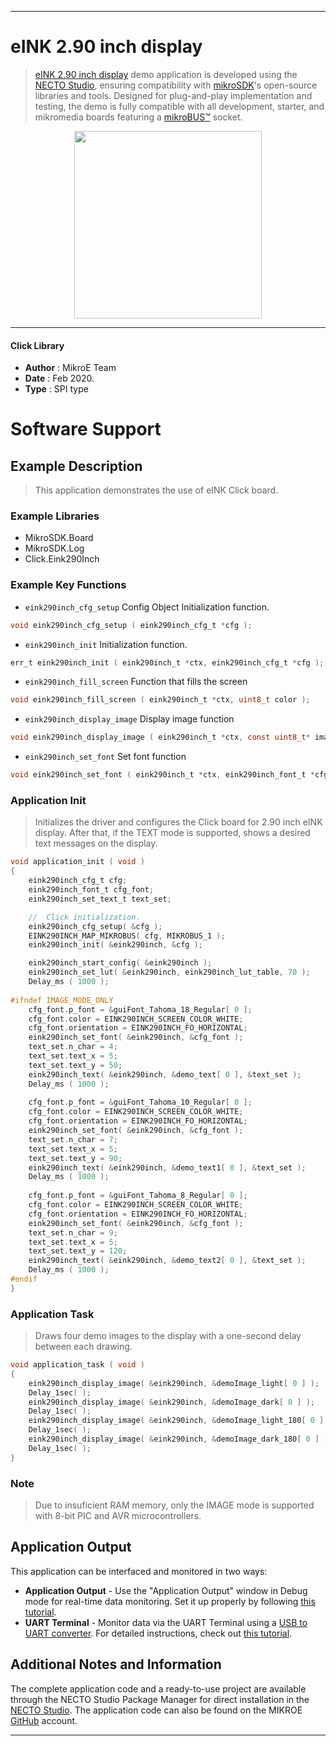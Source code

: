 
---
# eINK 2.90 inch display

> [eINK 2.90 inch display](https://www.mikroe.com/?pid_product=MIKROE-3811) demo application is developed using
the [NECTO Studio](https://www.mikroe.com/necto), ensuring compatibility with [mikroSDK](https://www.mikroe.com/mikrosdk)'s
open-source libraries and tools. Designed for plug-and-play implementation and testing, the demo is fully compatible with
all development, starter, and mikromedia boards featuring a [mikroBUS&trade;](https://www.mikroe.com/mikrobus) socket.

<p align="center">
  <img src="https://www.mikroe.com/?pid_product=MIKROE-3811&image=1" height=300px>
</p>

---

#### Click Library

- **Author**        : MikroE Team
- **Date**          : Feb 2020.
- **Type**          : SPI type

# Software Support

## Example Description

> This application demonstrates the use of eINK Click board.

### Example Libraries

- MikroSDK.Board
- MikroSDK.Log
- Click.Eink290Inch

### Example Key Functions

- `eink290inch_cfg_setup` Config Object Initialization function.
```c
void eink290inch_cfg_setup ( eink290inch_cfg_t *cfg ); 
```

- `eink290inch_init` Initialization function.
```c
err_t eink290inch_init ( eink290inch_t *ctx, eink290inch_cfg_t *cfg );
```

- `eink290inch_fill_screen` Function that fills the screen
```c
void eink290inch_fill_screen ( eink290inch_t *ctx, uint8_t color );
```

- `eink290inch_display_image` Display image function
```c
void eink290inch_display_image ( eink290inch_t *ctx, const uint8_t* image_buffer );
```

- `eink290inch_set_font` Set font function
```c
void eink290inch_set_font ( eink290inch_t *ctx, eink290inch_font_t *cfg_font );
```

### Application Init

> Initializes the driver and configures the Click board for 2.90 inch eINK display.
After that, if the TEXT mode is supported, shows a desired text messages on the display.

```c
void application_init ( void )
{
    eink290inch_cfg_t cfg;
    eink290inch_font_t cfg_font;
    eink290inch_set_text_t text_set;

    //  Click initialization.
    eink290inch_cfg_setup( &cfg );
    EINK290INCH_MAP_MIKROBUS( cfg, MIKROBUS_1 );
    eink290inch_init( &eink290inch, &cfg );

    eink290inch_start_config( &eink290inch );
    eink290inch_set_lut( &eink290inch, eink290inch_lut_table, 70 );
    Delay_ms ( 1000 );
    
#ifndef IMAGE_MODE_ONLY
    cfg_font.p_font = &guiFont_Tahoma_18_Regular[ 0 ];
    cfg_font.color = EINK290INCH_SCREEN_COLOR_WHITE;
    cfg_font.orientation = EINK290INCH_FO_HORIZONTAL;  
    eink290inch_set_font( &eink290inch, &cfg_font );
    text_set.n_char = 4;
    text_set.text_x = 5;
    text_set.text_y = 50;
    eink290inch_text( &eink290inch, &demo_text[ 0 ], &text_set );
    Delay_ms ( 1000 );
    
    cfg_font.p_font = &guiFont_Tahoma_10_Regular[ 0 ];
    cfg_font.color = EINK290INCH_SCREEN_COLOR_WHITE;
    cfg_font.orientation = EINK290INCH_FO_HORIZONTAL; 
    eink290inch_set_font( &eink290inch, &cfg_font );
    text_set.n_char = 7;
    text_set.text_x = 5;
    text_set.text_y = 90;
    eink290inch_text( &eink290inch, &demo_text1[ 0 ], &text_set );
    Delay_ms ( 1000 );
    
    cfg_font.p_font = &guiFont_Tahoma_8_Regular[ 0 ];
    cfg_font.color = EINK290INCH_SCREEN_COLOR_WHITE;
    cfg_font.orientation = EINK290INCH_FO_HORIZONTAL; 
    eink290inch_set_font( &eink290inch, &cfg_font );
    text_set.n_char = 9;
    text_set.text_x = 5;
    text_set.text_y = 120;
    eink290inch_text( &eink290inch, &demo_text2[ 0 ], &text_set ); 
    Delay_ms ( 1000 );
#endif
}
```

### Application Task

> Draws four demo images to the display with a one-second delay between each drawing.

```c
void application_task ( void )
{
    eink290inch_display_image( &eink290inch, &demoImage_light[ 0 ] );
    Delay_1sec( );
    eink290inch_display_image( &eink290inch, &demoImage_dark[ 0 ] );
    Delay_1sec( );
    eink290inch_display_image( &eink290inch, &demoImage_light_180[ 0 ] );
    Delay_1sec( );
    eink290inch_display_image( &eink290inch, &demoImage_dark_180[ 0 ] );
    Delay_1sec( );
}
```

### Note

> Due to insuficient RAM memory, only the IMAGE mode is supported with 8-bit PIC and AVR microcontrollers.

## Application Output

This application can be interfaced and monitored in two ways:
- **Application Output** - Use the "Application Output" window in Debug mode for real-time data monitoring.
Set it up properly by following [this tutorial](https://www.youtube.com/watch?v=ta5yyk1Woy4).
- **UART Terminal** - Monitor data via the UART Terminal using
a [USB to UART converter](https://www.mikroe.com/click/interface/usb?interface*=uart,uart). For detailed instructions,
check out [this tutorial](https://help.mikroe.com/necto/v2/Getting%20Started/Tools/UARTTerminalTool).

## Additional Notes and Information

The complete application code and a ready-to-use project are available through the NECTO Studio Package Manager for 
direct installation in the [NECTO Studio](https://www.mikroe.com/necto). The application code can also be found on
the MIKROE [GitHub](https://github.com/MikroElektronika/mikrosdk_click_v2) account.

---
